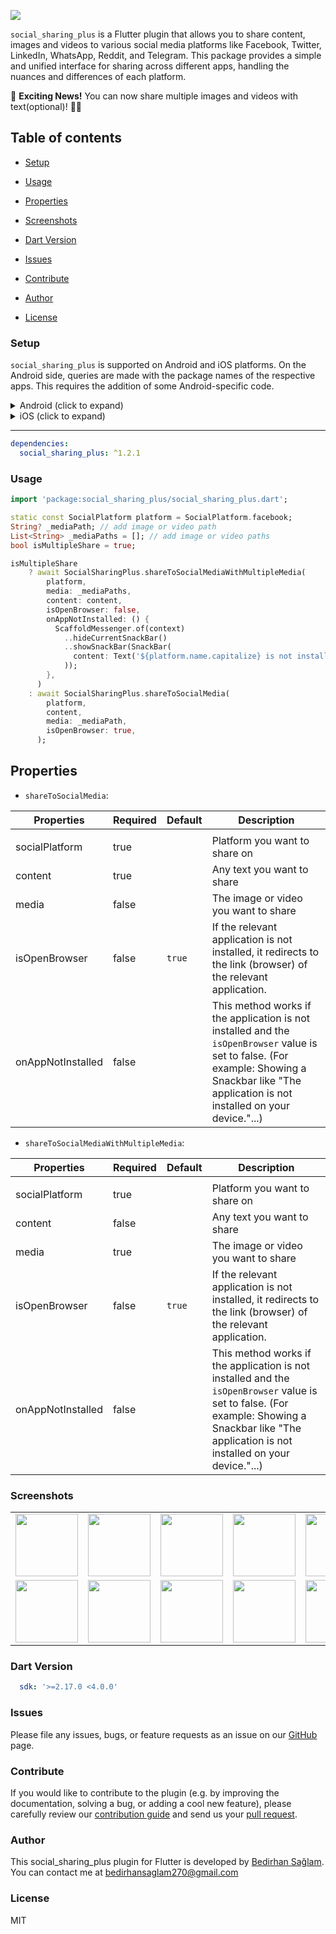 <p float="center">
  <img src="https://github.com/user-attachments/assets/c4ae675c-af94-44c3-b24b-b46db3a07eff" />
</p>

`social_sharing_plus` is a Flutter plugin that allows you to share content, images and videos to various social media platforms like Facebook, Twitter, LinkedIn, WhatsApp, Reddit, and Telegram. This package provides a simple and unified interface for sharing across different apps, handling the nuances and differences of each platform.

🚀 **Exciting News!** You can now share multiple images and videos with text(optional)! 📸🎥

## Table of contents

- [Setup](#setup)

- [Usage](#usage)

- [Properties](#properties)

- [Screenshots](#screenshots)

- [Dart Version](#dart-version)

- [Issues](#issues)

- [Contribute](#contribute)

- [Author](#author)

- [License](#license)

### Setup

`social_sharing_plus` is supported on Android and iOS platforms. On the Android side, queries are made with the package names of the respective apps. This requires the addition of some Android-specific code.

<details>
<summary>Android (click to expand)</summary>
  
**Add queries for app packages**
  
You need to add the following queries to your app's AndroidManifest.xml file to ensure proper redirection to the respective social media apps:

```xml
<manifest xmlns:android="http://schemas.android.com/apk/res/android"
    package="com.example.myapp">

    <queries>
        <!-- Query for Facebook -->
        <package android:name="com.facebook.katana" />
        <!-- Query for Twitter -->
        <package android:name="com.twitter.android" />
        <!-- Query for LinkedIn -->
        <package android:name="com.linkedin.android" />
        <!-- Query for Reddit -->
        <package android:name="com.reddit.frontpage" />
        <!-- Query for WhatsApp -->
        <package android:name="com.whatsapp" />
        <!-- Query for Telegram -->
        <package android:name="org.telegram.messenger" />
    </queries>

    <application>
         <!-- ... -->
    </application>
</manifest>
```

**Media Sharing and Media Provider**

This provides a specific file provider so that it can share files with other applications. To provide this functionality, you need to create an XML folder under the `android>app>src>main>res` folder and name it `filepaths.xml`. Then add the following code to the `filepaths.xml` file:

```xml
<?xml version="1.0" encoding="utf-8"?>
<paths xmlns:android="http://schemas.android.com/apk/res/android">
    <cache-path name="cache" path="." />
    <external-path name="external" path="." />
</paths>
```

This XML file specifies what types of files your file provider can provide. Then add a `<provider>` tag in your AndroidManifest.xml file like this:

```xml
<provider
    android:name="androidx.core.content.FileProvider"
    android:authorities="${applicationId}.fileprovider"
    android:exported="false"
    android:grantUriPermissions="true">
    <meta-data
        android:name="android.support.FILE_PROVIDER_PATHS"
        android:resource="@xml/filepaths" />
</provider>
```

This `<provider>` tag specifies the authorization of your file provider and what file paths it provides. The `android:authorities` attribute specifies the identity of your file provider, and the `${applicationId}.fileprovider` value uses your application's credentials. This ensures the security of your application while allowing other applications to access files.

</details>

<details>
<summary>iOS (click to expand)</summary>

No special configuration is needed for iOS.

</details>

---

```yaml                    
dependencies:
  social_sharing_plus: ^1.2.1
```       

### Usage

```dart
import 'package:social_sharing_plus/social_sharing_plus.dart';

static const SocialPlatform platform = SocialPlatform.facebook;
String? _mediaPath; // add image or video path
List<String> _mediaPaths = []; // add image or video paths
bool isMultipleShare = true;

isMultipleShare
    ? await SocialSharingPlus.shareToSocialMediaWithMultipleMedia(
        platform,
        media: _mediaPaths,
        content: content,
        isOpenBrowser: false,
        onAppNotInstalled: () {
          ScaffoldMessenger.of(context)
            ..hideCurrentSnackBar()
            ..showSnackBar(SnackBar(
              content: Text('${platform.name.capitalize} is not installed.'),
            ));
        },
      )
    : await SocialSharingPlus.shareToSocialMedia(
        platform,
        content,
        media: _mediaPath,
        isOpenBrowser: true,
      );
```

## Properties

- `shareToSocialMedia`:

| Properties              | Required | Default                   | Description                                                                                                                                                                   |
| ----------------------- | -------- | ------------------------- | ----------------------------------------------------------------------------------------------------------------------------------------------------------------------------- 
|                                                                                                                                                                    |
| socialPlatform      | true     |                           | Platform you want to share on                                                                                                                                              |
| content        | true     |      | Any text you want to share                                                                                           
| media                   | false     |      | The image or video you want to share                                                                                                 |
| isOpenBrowser             | false    | `true` | If the relevant application is not installed, it redirects to the link (browser) of the relevant application. |
| onAppNotInstalled          | false    |             | This method works if the application is not installed and the `isOpenBrowser` value is set to false. (For example: Showing a Snackbar like "The application is not installed on your device."...) |

- `shareToSocialMediaWithMultipleMedia`:

| Properties              | Required | Default                   | Description                                                                                                                                                                   |
| ----------------------- | -------- | ------------------------- | ----------------------------------------------------------------------------------------------------------------------------------------------------------------------------- 
|                                                                                                                                                                    |
| socialPlatform      | true     |                           | Platform you want to share on                                                                                                                                              |
| content        | false     |      | Any text you want to share                                                                                           
| media                   | true     |      | The image or video you want to share                                                                                                 |
| isOpenBrowser             | false    | `true` | If the relevant application is not installed, it redirects to the link (browser) of the relevant application. |
| onAppNotInstalled          | false    |             | This method works if the application is not installed and the `isOpenBrowser` value is set to false. (For example: Showing a Snackbar like "The application is not installed on your device."...) |

### Screenshots

<div style="text-align: center">
    <table>
        <tr>
            <td style="text-align: center">
                <a>
                    <img src="https://github.com/user-attachments/assets/880ffe55-335f-4214-bafa-6a25843c9807" width="100"/>
                </a>
            </td>            
            <td style="text-align: center">
                <a>
                    <img src="https://github.com/user-attachments/assets/126a422a-2bb0-4f4d-8e6b-4779944de4bc" width="100"/>
                </a>
            </td>
            <td style="text-align: center">
                <a>
                    <img src="https://github.com/bedirhanssaglam/social_sharing_plus/assets/105479937/a2b5051d-9303-4eb7-a6f8-82615c1e340a" width="100" />
                </a>
            </td>
            <td style="text-align: center">
                <a>
                    <img src="https://github.com/user-attachments/assets/096a4daa-3cc0-4d17-b627-9b0f82c11108" width="100" />
                </a>
            </td>          
            <td style="text-align: center">
                <a>
                    <img src="https://github.com/user-attachments/assets/517f094d-1005-4a2d-93cc-995534688db2" width="100" />
                </a>
            </td>
            <td style="text-align: center">
                <a>
                    <img src="https://github.com/bedirhanssaglam/social_sharing_plus/assets/105479937/b63be060-fa90-47b5-9f25-06ff31d3a1d9" width="100" />
                </a>
            </td> 
            <td style="text-align: center">
                <a>
                    <img src="https://github.com/user-attachments/assets/4b9ecdba-6bcd-4d11-a3e9-8a252b9a4d8b" width="100" />
                </a>
            </td>    
        </tr>
        <tr>        
            <td style="text-align: center">
                <a>
                    <img src="https://github.com/user-attachments/assets/f9ddef3e-27f5-45b5-8c53-53d3813ffe3d" width="100"/>
                </a>
            </td>             
            <td style="text-align: center">
                <a>
                    <img src="https://github.com/bedirhanssaglam/social_sharing_plus/assets/105479937/ff960417-5627-4e90-a3c1-7a719868de62" width="100"/>
                </a>
            </td>
            <td style="text-align: center">
                <a>
                    <img src="https://github.com/bedirhanssaglam/social_sharing_plus/assets/105479937/231e2a6e-6f84-45af-aef8-97da6869ec6f" width="100" />
                </a>
            </td>
            <td style="text-align: center">
                <a>
                    <img src="https://github.com/user-attachments/assets/d0aaf839-0c6a-46cf-be1d-acf94f4e24d7" width="100" />
                </a>
            </td>    
            <td style="text-align: center">
                <a>
                    <img src="https://github.com/bedirhanssaglam/social_sharing_plus/assets/105479937/fafa227a-f89a-4cab-9b7f-2bd13daf7987" width="100" />
                </a>
            </td>
            <td style="text-align: center">
                <a>
                    <img src="https://github.com/user-attachments/assets/f7831ed7-5d1c-4fbb-b8ca-181d6c59f6ac" width="100" />
                </a>
            </td>      
            <td style="text-align: center">
                <a>
                    <img src="https://github.com/user-attachments/assets/80dee235-2d57-4c71-9920-018c3795b726" width="100" />
                </a>
            </td>
        </tr>     
    </table>
</div>

### Dart Version

```yaml
  sdk: '>=2.17.0 <4.0.0'
```

### Issues

Please file any issues, bugs, or feature requests as an issue on our [GitHub](https://github.com/bedirhanssaglam/social_sharing_plus/issues) page.

### Contribute

If you would like to contribute to the plugin (e.g. by improving the documentation, solving a bug, or adding a cool new feature), please carefully review our [contribution guide](./CONTRIBUTING.md) and send us your [pull request](https://github.com/bedirhanssaglam/social_sharing_plus/pulls).

### Author

This social_sharing_plus plugin for Flutter is developed by [Bedirhan Sağlam](https://github.com/bedirhanssaglam). You can contact me at <bedirhansaglam270@gmail.com>

### License

MIT
